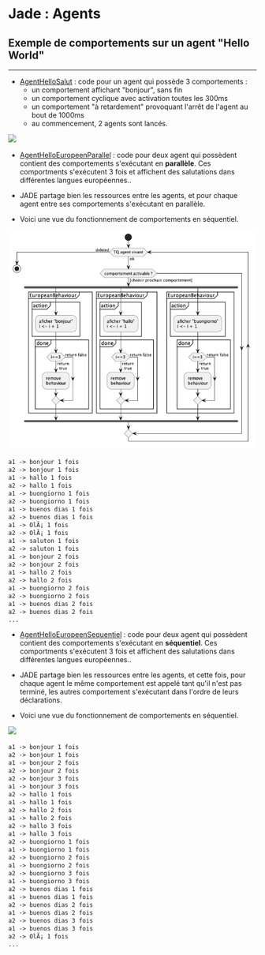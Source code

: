 # Jade : Agents

## Exemple de comportements sur un agent "Hello World"

---

- [AgentHelloSalut](https://github.com/EmmanuelADAM/jade/blob/master/testComp01/AgentHelloSalut.java) : code pour un
  agent qui possède 3 comportements :
    - un comportement affichant "bonjour", sans fin
    - un comportement cyclique avec activation toutes les 300ms
    - un comportement "à retardement" provoquant l'arrêt de l'agent au bout de 1000ms
    - au commencement, 2 agents sont lancés.
<!--
```
@startuml helloSalut

start
while (TQ agent vivant) is (ok)
if (comportement activable ?) then ([choisir prochain comportement])
    fork
    partition "Behaviour" {
      partition "action" {
          ::aficher "Bonjour à toutezetàtousse";
          :pause 200ms;
      }
      partition "done" {
          :retourner False;
      }
    }
    fork again
    partition "CyclicBehaviour: chaque 300ms" {
      partition "onTick" {
          ::aficher "Salut à toutezetàtousse";
      }
    }
    fork again
    partition "WakerBehaviour: dans 1000ms" {
      partition "onWake" {
          ::delete Agent;
      }
    }
    end fork
 endif
  endwhile (deleted)
stop

@enduml```
-->

![](helloSalut.png)

- [AgentHelloEuropeenParallel](https://github.com/EmmanuelADAM/jade/blob/master/testComp01/AgentHelloEuropeenParallel.java) :
  code pour deux agent qui possèdent contient des comportements s'exécutant en **parallèle**. Ces comportments
  s'exécutent 3 fois et  affichent des salutations dans différentes langues européennes..
- JADE partage bien les ressources entre les agents, et pour chaque agent entre ses comportements s'exécutant en
  parallèle.

- Voici une vue du fonctionnement de comportements en séquentiel.


<!--
```
@startuml HelloEuropeenParallel

start
while (TQ agent vivant) is (ok)
if (comportement activable ?) then ([choisir prochain comportement])
    fork
    partition "EuropeanBehaviour A" {
      partition "action" {
          :aficher "bonjour"
          i <- i + 1;
      }
      partition "done" {
      if (i==3) then (return
  true)
        :remove 
        behaviour;
      else (return false)
      endif 
      }
    }
    fork again
    partition "EuropeanBehaviour B" {
      partition "action" {
          :aficher "hallo"
          i <- i + 1;
      }
      partition "done" {
      if (i==3) then (return
  true)
        :remove 
        behaviour;
      else (return false)
      endif 
      }
    }
    fork again
    partition "EuropeanBehaviour C" {
      partition "action" {
          :aficher "buongiorno"
          i <- i + 1;
      }
      partition "done" {
      if (i==3) then (return
  true)
        :remove 
        behaviour;
      else (return false)
      endif 
      }
    }
    end fork
 endif
  endwhile (deleted)
stop

@enduml```
-->

![](HelloEuropeenParallel.png)

```
a1 -> bonjour 1 fois
a2 -> bonjour 1 fois
a1 -> hallo 1 fois
a2 -> hallo 1 fois
a1 -> buongiorno 1 fois
a2 -> buongiorno 1 fois
a1 -> buenos dias 1 fois
a2 -> buenos dias 1 fois
a1 -> OlÃ¡ 1 fois
a2 -> OlÃ¡ 1 fois
a1 -> saluton 1 fois
a2 -> saluton 1 fois
a1 -> bonjour 2 fois
a2 -> bonjour 2 fois
a1 -> hallo 2 fois
a2 -> hallo 2 fois
a1 -> buongiorno 2 fois
a2 -> buongiorno 2 fois
a1 -> buenos dias 2 fois
a2 -> buenos dias 2 fois
...
```

- [AgentHelloEuropeenSequentiel](https://github.com/EmmanuelADAM/jade/blob/master/testComp01/AgentHelloEuropeenSequentiel.java) :
  code pour deux agent qui possèdent contient des comportements s'exécutant en **séquentiel**. Ces comportments
  s'exécutent 3 fois  et  affichent des salutations dans différentes langues européennes..
- JADE partage bien les ressources entre les agents, et cette fois, pour chaque agent le même comportement est 
  appelé tant qu'il n'est pas terminé, les autres comportement s'exécutant dans l'ordre de leurs déclarations.

- Voici une vue du fonctionnement de comportements en séquentiel.
<!--
```
@startuml HelloEuropeenSequentiel

start
while (TQ agent vivant) is (ok)
  if (EuropeanBehaviour A 
  exists) then
    partition "EuropeanBehaviour A" {
      partition "action" {
          :aficher "bonjour"
          i <- i + 1;
      }
      partition "done" {
      if (i==3) then (return
  true)
        :remove 
        behaviour;
      else (return false)
      endif 
      }
    }
  elseif (EuropeanBehaviour B 
exists) then
    partition "EuropeanBehaviour B" {
      partition "action" {
          :aficher "hallo"
          i <- i + 1;
      }
      partition "done" {
      if (i==3) then (return
  true)
        :remove 
        behaviour;
      else (return false)
      endif 
      }
    }
  elseif (EuropeanBehaviour C 
exists) then
    partition "EuropeanBehaviour C" {
      partition "action" {
          :aficher "hallo"
          i <- i + 1;
      }
      partition "done" {
      if (i==3) then (return
  true)
        :remove 
        behaviour;
      else (return false)
      endif 
      }
    }
  endif
  endwhile (deleted)
stop

@enduml```
-->

![](HelloEuropeenSequentiel.png)

```
a1 -> bonjour 1 fois
a2 -> bonjour 1 fois
a1 -> bonjour 2 fois
a2 -> bonjour 2 fois
a2 -> bonjour 3 fois
a1 -> bonjour 3 fois
a2 -> hallo 1 fois
a1 -> hallo 1 fois
a2 -> hallo 2 fois
a1 -> hallo 2 fois
a2 -> hallo 3 fois
a1 -> hallo 3 fois
a2 -> buongiorno 1 fois
a1 -> buongiorno 1 fois
a2 -> buongiorno 2 fois
a1 -> buongiorno 2 fois
a2 -> buongiorno 3 fois
a1 -> buongiorno 3 fois
a2 -> buenos dias 1 fois
a1 -> buenos dias 1 fois
a2 -> buenos dias 2 fois
a1 -> buenos dias 2 fois
a2 -> buenos dias 3 fois
a1 -> buenos dias 3 fois
a2 -> OlÃ¡ 1 fois
...
```